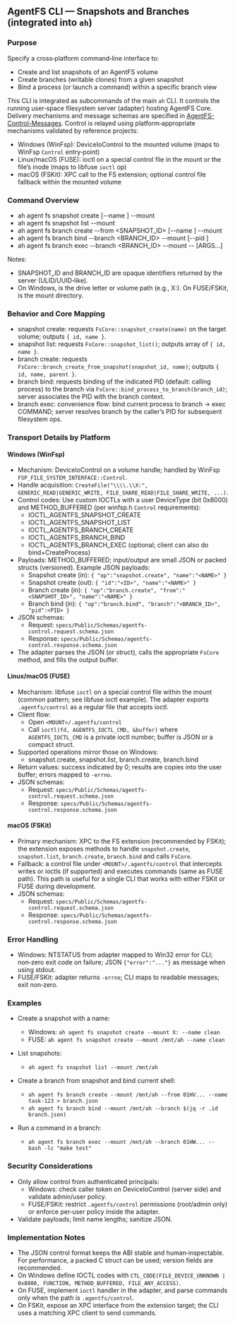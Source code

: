 ## AgentFS CLI — Snapshots and Branches (integrated into `ah`)

### Purpose

Specify a cross‑platform command‑line interface to:

- Create and list snapshots of an AgentFS volume
- Create branches (writable clones) from a given snapshot
- Bind a process (or launch a command) within a specific branch view

This CLI is integrated as subcommands of the main `ah` CLI. It controls the running user‑space filesystem server (adapter) hosting AgentFS Core. Delivery mechanisms and message schemas are specified in [AgentFS-Control-Messages](AgentFS-Control-Messages.md). Control is relayed using platform‑appropriate mechanisms validated by reference projects:

- Windows (WinFsp): DeviceIoControl to the mounted volume (maps to WinFsp `Control` entry‑point)
- Linux/macOS (FUSE): ioctl on a special control file in the mount or the file’s inode (maps to libfuse `ioctl` op)
- macOS (FSKit): XPC call to the FS extension; optional control file fallback within the mounted volume

### Command Overview

- ah agent fs snapshot create [--name <NAME>] --mount <MOUNT>
- ah agent fs snapshot list --mount <MOUNT>
- ah agent fs branch create --from <SNAPSHOT_ID> [--name <NAME>] --mount <MOUNT>
- ah agent fs branch bind --branch <BRANCH_ID> --mount <MOUNT> [--pid <PID>]
- ah agent fs branch exec --branch <BRANCH_ID> --mount <MOUNT> -- <COMMAND> [ARGS...]

Notes:

- SNAPSHOT_ID and BRANCH_ID are opaque identifiers returned by the server (ULID/UUID‑like).
- On Windows, <MOUNT> is the drive letter or volume path (e.g., X:). On FUSE/FSKit, <MOUNT> is the mount directory.

### Behavior and Core Mapping

- snapshot create: requests `FsCore::snapshot_create(name)` on the target volume; outputs `{ id, name }`.
- snapshot list: requests `FsCore::snapshot_list()`; outputs array of `{ id, name }`.
- branch create: requests `FsCore::branch_create_from_snapshot(snapshot_id, name)`; outputs `{ id, name, parent }`.
- branch bind: requests binding of the indicated PID (default: calling process) to the branch via `FsCore::bind_process_to_branch(branch_id)`; server associates the PID with the branch context.
- branch exec: convenience flow: bind current process to branch → exec COMMAND; server resolves branch by the caller’s PID for subsequent filesystem ops.

### Transport Details by Platform

#### Windows (WinFsp)

- Mechanism: DeviceIoControl on a volume handle; handled by WinFsp `FSP_FILE_SYSTEM_INTERFACE::Control`.
- Handle acquisition: `CreateFile("\\\\.\\X:", GENERIC_READ|GENERIC_WRITE, FILE_SHARE_READ|FILE_SHARE_WRITE, ...)`.
- Control codes: Use custom IOCTLs with a user DeviceType (bit 0x8000) and METHOD_BUFFERED (per winfsp.h `Control` requirements):
  - IOCTL_AGENTFS_SNAPSHOT_CREATE
  - IOCTL_AGENTFS_SNAPSHOT_LIST
  - IOCTL_AGENTFS_BRANCH_CREATE
  - IOCTL_AGENTFS_BRANCH_BIND
  - IOCTL_AGENTFS_BRANCH_EXEC (optional; client can also do bind+CreateProcess)
- Payloads: METHOD_BUFFERED; input/output are small JSON or packed structs (versioned). Example JSON payloads:
  - Snapshot create (in): `{ "op":"snapshot.create", "name":"<NAME>" }`
  - Snapshot create (out): `{ "id":"<ID>", "name":"<NAME>" }`
  - Branch create (in): `{ "op":"branch.create", "from":"<SNAPSHOT_ID>", "name":"<NAME>" }`
  - Branch bind (in): `{ "op":"branch.bind", "branch":"<BRANCH_ID>", "pid":<PID> }`
- JSON schemas:
  - Request: `specs/Public/Schemas/agentfs-control.request.schema.json`
  - Response: `specs/Public/Schemas/agentfs-control.response.schema.json`
- The adapter parses the JSON (or struct), calls the appropriate `FsCore` method, and fills the output buffer.

#### Linux/macOS (FUSE)

- Mechanism: libfuse `ioctl` on a special control file within the mount (common pattern; see libfuse ioctl example). The adapter exports `.agentfs/control` as a regular file that accepts ioctl.
- Client flow:
  - Open `<MOUNT>/.agentfs/control`
  - Call `ioctl(fd, AGENTFS_IOCTL_CMD, &buffer)` where `AGENTFS_IOCTL_CMD` is a private ioctl number; buffer is JSON or a compact struct.
- Supported operations mirror those on Windows:
  - snapshot.create, snapshot.list, branch.create, branch.bind
- Return values: success indicated by 0; results are copies into the user buffer; errors mapped to `-errno`.
- JSON schemas:
  - Request: `specs/Public/Schemas/agentfs-control.request.schema.json`
  - Response: `specs/Public/Schemas/agentfs-control.response.schema.json`

#### macOS (FSKit)

- Primary mechanism: XPC to the FS extension (recommended by FSKit); the extension exposes methods to handle `snapshot.create`, `snapshot.list`, `branch.create`, `branch.bind` and calls `FsCore`.
- Fallback: a control file under `<MOUNT>/.agentfs/control` that intercepts writes or ioctls (if supported) and executes commands (same as FUSE path). This path is useful for a single CLI that works with either FSKit or FUSE during development.
- JSON schemas:
  - Request: `specs/Public/Schemas/agentfs-control.request.schema.json`
  - Response: `specs/Public/Schemas/agentfs-control.response.schema.json`

### Error Handling

- Windows: NTSTATUS from adapter mapped to Win32 error for CLI; non‑zero exit code on failure; JSON `{"error":"..."}` as message when using stdout.
- FUSE/FSKit: adapter returns `-errno`; CLI maps to readable messages; exit non‑zero.

### Examples

- Create a snapshot with a name:
  - Windows: `ah agent fs snapshot create --mount X: --name clean`
  - FUSE: `ah agent fs snapshot create --mount /mnt/ah --name clean`

- List snapshots:
  - `ah agent fs snapshot list --mount /mnt/ah`

- Create a branch from snapshot and bind current shell:
  - `ah agent fs branch create --mount /mnt/ah --from 01HV... --name task-123 > branch.json`
  - `ah agent fs branch bind --mount /mnt/ah --branch $(jq -r .id branch.json)`

- Run a command in a branch:
  - `ah agent fs branch exec --mount /mnt/ah --branch 01HW... -- bash -lc "make test"`

### Security Considerations

- Only allow control from authenticated principals:
  - Windows: check caller token on DeviceIoControl (server side) and validate admin/user policy.
  - FUSE/FSKit: restrict `.agentfs/control` permissions (root/admin only) or enforce per‑user policy inside the adapter.
- Validate payloads; limit name lengths; sanitize JSON.

### Implementation Notes

- The JSON control format keeps the ABI stable and human‑inspectable. For performance, a packed C struct can be used; version fields are recommended.
- On Windows define IOCTL codes with `CTL_CODE(FILE_DEVICE_UNKNOWN | 0x8000, FUNCTION, METHOD_BUFFERED, FILE_ANY_ACCESS)`.
- On FUSE, implement `ioctl` handler in the adapter, and parse commands only when the path is `.agentfs/control`.
- On FSKit, expose an XPC interface from the extension target; the CLI uses a matching XPC client to send commands.
